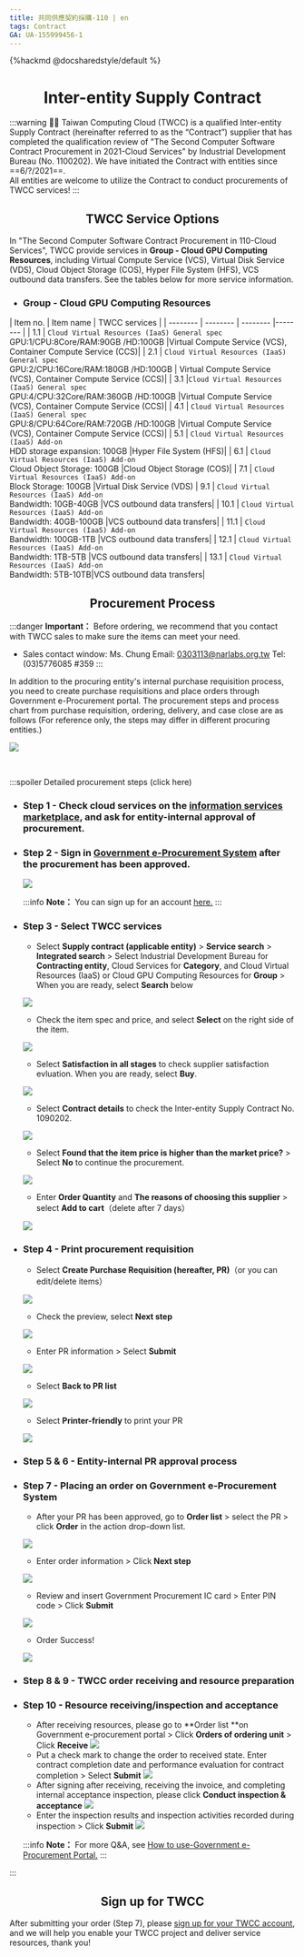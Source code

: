 ```yaml
---
title: 共同供應契約採購-110 | en
tags: Contract
GA: UA-155999456-1
---
```


{%hackmd @docsharedstyle/default %}

<center> <h1> Inter-entity Supply Contract </center> </h1> 

:::warning
:tada::tada: Taiwan Computing Cloud (TWCC) is a qualified Inter-entity Supply Contract (hereinafter referred to as the “Contract”)  supplier that has completed the qualification review of "The Second Computer Software Contract Procurement in 2021-Cloud Services" by Industrial Development Bureau (No. 1100202). We have initiated the Contract with entities since ==6/?/2021==.<br>
All entities are welcome to utilize the Contract to conduct procurements of TWCC services!
:::

 
<center> <h2>  TWCC Service Options</h2> </center>

In "The Second Computer Software Contract Procurement in 110-Cloud Services", TWCC provide services in **Group - Cloud GPU Computing Resources**, including Virtual Compute Service (VCS), Virtual Disk Service (VDS), Cloud Object Storage (COS), Hyper File System (HFS), VCS outbound data transfers. See the tables below for more service information. 


- ### Group - Cloud GPU Computing Resources

| Item no. | Item name | TWCC services |
| -------- | -------- | -------- |-------- |
 | 1.1   | `Cloud Virtual Resources (IaaS) General spec`<br>GPU:1/CPU:8Core/RAM:90GB /HD:100GB      |Virtual Compute Service (VCS), Container Compute Service (CCS)|
 | 2.1     | `Cloud Virtual Resources (IaaS) General spec`<br>GPU:2/CPU:16Core/RAM:180GB /HD:100GB |  Virtual Compute Service (VCS), Container Compute Service (CCS)|
| 3.1     |`Cloud Virtual Resources (IaaS) General spec`<br>GPU:4/CPU:32Core/RAM:360GB /HD:100GB      |Virtual Compute Service (VCS), Container Compute Service (CCS)|
 | 4.1    | `Cloud Virtual Resources (IaaS) General spec`<br>GPU:8/CPU:64Core/RAM:720GB /HD:100GB      |Virtual Compute Service (VCS), Container Compute Service (CCS)|
 | 5.1     | `Cloud Virtual Resources (IaaS) Add-on`<br>HDD storage expansion: 100GB     |Hyper File System (HFS)|
 | 6.1     | `Cloud Virtual Resources (IaaS) Add-on`<br>Cloud Object Storage: 100GB     |Cloud Object Storage (COS)|
 | 7.1     | `Cloud Virtual Resources (IaaS) Add-on`<br>Block Storage: 100GB     |Virtual Disk Service (VDS)
 | 9.1     | `Cloud Virtual Resources (IaaS) Add-on`<br>Bandwidth: 10GB-40GB     |VCS outbound data transfers|
 | 10.1     | `Cloud Virtual Resources (IaaS) Add-on`<br>Bandwidth: 40GB-100GB     |VCS outbound data transfers|
| 11.1     | `Cloud Virtual Resources (IaaS) Add-on`<br>Bandwidth: 100GB-1TB     |VCS outbound data transfers|
 | 12.1     | `Cloud Virtual Resources (IaaS) Add-on`<br>Bandwidth: 1TB-5TB     |VCS outbound data transfers|
 | 13.1     | `Cloud Virtual Resources (IaaS) Add-on`<br>Bandwidth: 5TB-10TB|VCS outbound data transfers|


<center> <h2>  Procurement Process </h2> </center>

:::danger
<i class="fa fa-exclamation-triangle fa-20" aria-hidden="true"></i> **Important：** Before ordering, we recommend that you contact with TWCC sales to make sure the items can meet your need. <br>
- Sales contact window: Ms. Chung
Email: <a href="mailto:0303113@narlabs.org.tw">0303113@narlabs.org.tw</a>
Tel: (03)5776085 #359
:::

In addition to the procuring entity's internal purchase requisition process, you need to create purchase requisitions and place orders through Government e-Procurement portal. The procurement steps and process chart from purchase requisition, ordering, delivery, and case close are as follows (For reference only, the steps may differ in different procuring entities.)


![](https://cos.twcc.ai/SYS-MANUAL/uploads/upload_e6589f639af3ac71870ad25ebb32db02.png)

<br>

:::spoiler Detailed procurement steps (click here)

- ### Step 1 - Check cloud services on the [information services marketplace](https://www.cloudmarketplace.org.tw/order/Match/Cloud), and ask for entity-internal approval of procurement.

- ### Step 2 - Sign in [Government e-Procurement System](https://web.pcc.gov.tw/pishtml/pisindex.html) after the procurement has been approved.
    ![](https://cos.twcc.ai/SYS-MANUAL/uploads/upload_d68a4a7d9280539d7799f6231a1a66b0.png)

    :::info
    <i class="fa fa-paperclip fa-20" aria-hidden="true"></i> **Note：** You can sign up for an account [<ins>here.</ins>](https://web.pcc.gov.tw/raam/govApplyType1.do?method=govApplyTypeSelect)
    :::

- ### Step 3 - Select TWCC services
    - Select **Supply contract (applicable entity)** > **Service search** > **Integrated search** > Select Industrial Development Bureau for **Contracting entity**, Cloud Services for **Category**, and Cloud Virtual Resources (IaaS) or Cloud GPU Computing Resources for **Group** > When you are ready, select **Search** below

    ![](https://cos.twcc.ai/SYS-MANUAL/uploads/upload_8a3c037837b2dddf95e66cf8a5c5bf7c.png)

    - Check the item spec and price, and select **Select** on the right side of the item.

    ![](https://cos.twcc.ai/SYS-MANUAL/uploads/upload_f67fc6aa8b3462f4d1a97940e801ca6a.png)

    - Select **Satisfaction in all stages** to check supplier satisfaction evluation. When you are ready, select **Buy**.

    ![](https://cos.twcc.ai/SYS-MANUAL/uploads/upload_01742d33478be6adaae10f090cb98071.png)

    - Select **Contract details** to check the Inter-entity Supply Contract No. 1090202. 

    ![](https://cos.twcc.ai/SYS-MANUAL/uploads/upload_88529e082acaf9d4952ee5cb07d20d86.png)
 
    -  Select **Found that the item price is higher than the market price?** > Select **No** to continue the procurement.
    
    ![](https://cos.twcc.ai/SYS-MANUAL/uploads/upload_3beeca1447e4e6d4233b985a04999207.png)
    - Enter **Order Quantity**  and **The reasons of choosing this supplier** > select **Add to cart**（delete after 7 days）　
    
    ![](https://cos.twcc.ai/SYS-MANUAL/uploads/upload_560ebba1ab51249c7ca002d77187786f.png)

- ### Step 4 - Print procurement requisition

    - Select **Create Purchase Requisition (hereafter, PR)**（or you can edit/delete items）
    
    ![](https://cos.twcc.ai/SYS-MANUAL/uploads/upload_8e24f0f3c101b25be3af08953b8cf352.png)
    - Check the preview, select **Next step**
    
    ![](https://cos.twcc.ai/SYS-MANUAL/uploads/upload_b5409973e9c5ab431cb373586a28f7a6.png)

    - Enter PR information > Select **Submit**
    
    ![](https://cos.twcc.ai/SYS-MANUAL/uploads/upload_148329967bd3dd12bff920cf21a8133f.png) 

    - Select **Back to PR list** 
    
    ![](https://cos.twcc.ai/SYS-MANUAL/uploads/upload_967170b5f141222b6c3f53e09c299cde.png)
    
    - Select **Printer-friendly** to print your PR
    
    ![](https://cos.twcc.ai/SYS-MANUAL/uploads/upload_70917217e8cf1537ad6690013b9f4ead.png)
- ### Step 5 & 6 - Entity-internal PR approval process
- ### Step 7 - Placing an order on Government e-Procurement System
    - After your PR has been approved, go to **Order list** > select the PR > click **Order** in the action drop-down list.
    
    ![](https://cos.twcc.ai/SYS-MANUAL/uploads/upload_fea04dddbb76205f5b194f649f270f42.png)
    
    - Enter order information > Click **Next step**
    
    ![](https://cos.twcc.ai/SYS-MANUAL/uploads/upload_7fe6b3d168a3e17472737a2c16910083.png)
    
    - Review and insert Government Procurement IC card > Enter PIN code > Click **Submit**
    
    ![](https://cos.twcc.ai/SYS-MANUAL/uploads/upload_34a00e5fbb966596261570fdf08c9bdc.png)

    - Order Success!
    
    ![](https://cos.twcc.ai/SYS-MANUAL/uploads/upload_1f20dde4663085bbd8173293110a52f4.png)

- ### Step 8 & 9 - TWCC order receiving and resource preparation 

- ### Step 10 - Resource receiving/inspection and acceptance
    - After receiving resources, please go to **Order list **on  Government e-procurement portal > Click **Orders of ordering unit** > Click **Receive**
    ![](https://cos.twcc.ai/SYS-MANUAL/uploads/upload_1f0f706014c204d36a17fe49ab9d4ddc.png)
    - Put a check mark to change the order to received state. Enter contract completion date and performance evaluation for contract completion > Select **Submit**
![](https://cos.twcc.ai/SYS-MANUAL/uploads/upload_21a08fe58fc2a2d0fe473b92894013d4.png)
    - After signing after receiving, receiving the invoice, and completing internal acceptance inspection, please click **Conduct inspection & acceptance**
![](https://cos.twcc.ai/SYS-MANUAL/uploads/upload_65f3fc487d227f911d9277e534472e9a.png)
    - Enter the inspection results and inspection activities recorded during inspection > Click **Submit**
![](https://cos.twcc.ai/SYS-MANUAL/uploads/upload_528f16d7371424147af98b3aaa20a0e5.png)

    :::info
    <i class="fa fa-paperclip fa-20" aria-hidden="true"></i> **Note：** For more Q&A, see [How to use-Government e-Procurement Portal.](http://web.pcc.gov.tw/pis/main/pis/client/howto.jsp)
    :::

:::
    
<center> <h2>  Sign up for TWCC </h2> </center>

After submitting your order (Step 7), please [sign up for your TWCC account](https://iservice.nchc.org.tw/nchc_service/nchc_member_apply_1.php), and we will help you enable your TWCC project and deliver service resources, thank you!